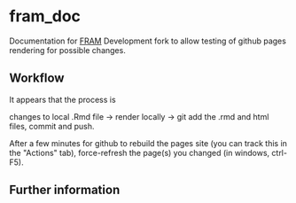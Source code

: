 # fram_doc
Documentation for [FRAM](https://github.com/FRAMverse/FRAM) Development fork to allow testing of github pages rendering for possible changes.

## Workflow

It appears that the process is 

changes to local .Rmd file -> render locally -> git add the .rmd and html files, commit and push.

After a few minutes for github to rebuild the pages site (you can track this in the "Actions" tab), force-refresh the page(s) you changed (in windows, ctrl-F5).


## Further information
